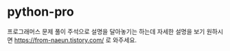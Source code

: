 # python-pro
프로그래머스 문제 풀이
주석으로 설명을 달아놓기는 하는데 자세한 설명을 보기 원하시면 https://from-naeun.tistory.com/ 로 와주세요.
